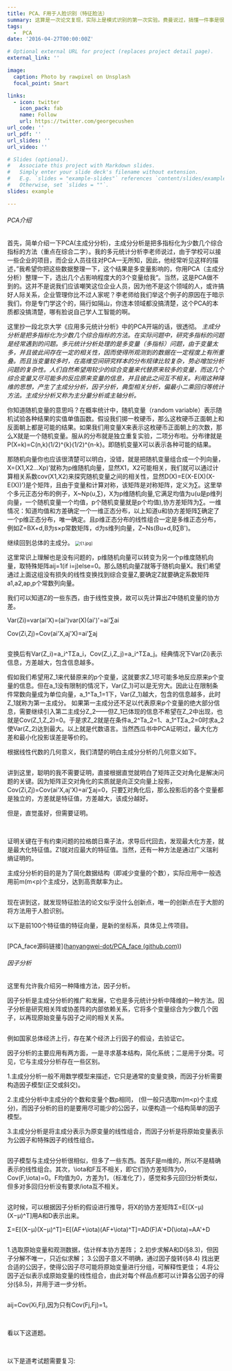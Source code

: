 ```yaml
---
title: PCA、F用于人脸识别（特征脸法）
summary: 这算是一次论文复现，实际上是模式识别的第一次实验。费曼说过，搞懂一件事是很难的。费曼学习法的核心就是把一件事从底层将清楚，给非专业领域的人将清楚。我当然没有狂妄到我从底层全部理解了，但我希望通过这次post可以把PCA的一切搞清楚。因为，知识是高重复性的，其次，我在想如果我一无所知，还是当初那个什么都不懂的孩子，我一定会很感兴趣，而现在的我，只是懂了一点而已（大一就知道有PCA这个东西，到现在才想去搞懂）。
tags:
  -  PCA
date: '2016-04-27T00:00:00Z'

# Optional external URL for project (replaces project detail page).
external_link: ''

image:
  caption: Photo by rawpixel on Unsplash
  focal_point: Smart

links:
  - icon: twitter
    icon_pack: fab
    name: Follow
    url: https://twitter.com/georgecushen
url_code: ''
url_pdf: ''
url_slides: ''
url_video: ''

# Slides (optional).
#   Associate this project with Markdown slides.
#   Simply enter your slide deck's filename without extension.
#   E.g. `slides = "example-slides"` references `content/slides/example-slides.md`.
#   Otherwise, set `slides = ""`.
slides: example

---
```


###### PCA介绍

首先，简单介绍一下PCA(主成分分析)，主成分分析是把多指标化为少数几个综合指标的方法（重点在综合二字）。我的多元统计分析李老师说过，由于学校可以接一些企业的项目，而企业人员往往对PCA一无所知，因此，他经常听见这样的描述，”我希望你把这些数据整理一下，这个结果是多变量影响的，你用PCA（主成分分析）整理一下，选出几个占影响程度大的3个变量给我“。当然，这是PCA做不到的。这并不是说我们应该嘲笑这位企业人员，因为他不是这个领域的人，或许搞好人际关系，企业管理你比不过人家呢？李老师给我们举这个例子的原因在于暗示我们，你是专门学这个的，隔行如隔山，你连本领域都没搞清楚，这个PCA的本质都没搞清楚，哪有脸说自己学人工智能的啊。

这里抄一段北京大学《应用多元统计分析》中的PCA开端的话，很透彻。
*主成分分析是把多指标化为少数几个综合指标的方法。在实际问题中，研究多指标的问题是经常遇到的问题。多元统计分析处理的是多变量（多指标）问题，由于变量太多，并且彼此间存在一定的相关性，因而使得所观测到的数据在一定程度上有所重叠。而且当变量较多时，在高维空间研究样本的分布规律比较复杂，势必增加分析问题的复杂性。人们自然希望用较少的综合变量来代替原来较多的变量，而这几个综合变量又尽可能多的反应原来变量的信息，并且彼此之间互不相关。利用这种降维的思想，产生了主成分分析，因子分析，典型相关分析，偏最小二乘回归等统计方法。主成分分析又称为主分量分析或主轴分析。*

你知道随机变量的意思吗？在概率统计中，随机变量（random variable）表示随机试验各种结果的实值单值函数。假设我们掷一枚硬币，那么这枚硬币正面朝上和反面朝上都是可能的结果。如果我们用变量X来表示这枚硬币正面朝上的次数，那么X就是一个随机变量。服从的分布就是独立重复实验，二项分布啦。分布律就是P(X=k)=C(n,k)(1/2)^{k}(1/2)^{n-k}。即随机变量X可以表示各种可能的结果。

那随机向量你也应该很清楚可以明白，没错，就是把随机变量组合成一个列向量，X=(X1,X2...Xp)’就称为p维随机向量，显然X1，X2可能相关，我们就可以通过计算相关系数cov(X1,X2)来探究随机变量之间的相关性，显然D(X)=E(X-E(X)(X-E(X))')是个矩阵，且由于变量和计算对称，该矩阵是对称矩阵，定义为∑。这里举个多元正态分布的例子，X~Np(u,∑)，X为p维随机向量,它满足均值为u(u是p维列向量，一个随机变量一个均值，p个随机变量就是p个均值),协方差矩阵为∑。一维情况：知道均值和方差确定一个一维正态分布，以上知道u和协方差矩阵∑确定了一个p维正态分布，唯一确定。且p维正态分布的线性组合一定是多维正态分布，例如Z=BX+d,B为s×p常数矩阵，d为s维列向量，Z~Ns(Bu+d,B∑B')。

继续回到总体的主成分。
<img title="" src="1.jpg" alt="![1.jpg]" style="zoom:67%;" data-align="center">

这里常识上理解也是没有问题的，p维随机向量可以转变为另一个p维度随机向量，取特殊矩阵aij=1(if i=j)else=0。那么随机向量Z就等于随机向量X。我们希望通过上面这组没有损失的线性变换找到综合变量Z,要确定Z就要确定系数矩阵a1,a2,ap,p个常数列向量。

我们可以知道Z的一些东西，由于线性变换，故可以先计算出Z中随机变量的协方差。

Var(Zi)=var(ai'X)=(ai')var(X)(ai')'=ai'∑ai

Cov(Zi,Zj)=Cov(ai'X,aj'X)=ai'∑aj

<img title="" src="2.jpg" alt="" style="zoom:67%;" data-align="center">

变换后有Var(Z_i)=a_i^TΣa_i，Cov(Z_i,Z_j)=a_i^TΣa_j。经典情况下Var(Zi)表示信息，方差越大，包含信息越多。

假如我们希望用Z_1来代替原来的p个变量，这就要求Z_1尽可能多地反应原来p个变量的信息。但在a_1没有限制的情况下，Var(Z_1)可以是无穷大。因此让在限制条件常数向量成为单位向量，a_1^Ta_1=1下，Var(Z_1)越大，包含的信息越多，此时Z_1就称为第一主成分。
如果第一主成分还不足以代表原来p个变量的绝大部分信息，需要继续引入第二主成分Z_2——但Z_1已体现的信息不希望在Z_2中出现，也就是Cov(Z_1,Z_2)=0。于是求Z_2就是在条件a_2^Ta_2=1、a_1^TΣa_2=0时求a_2使Var(Z_2)达到最大。以上就是代数语言。当然西瓜书中PCA证明过，最大化方差和最小化投影误差是等价的。

根据线性代数的几何意义，我们清楚的明白主成分分析的几何意义如下。



<img title="" src="3.jpg" alt="" style="zoom:67%;" data-align="center">

讲到这里，聪明的我不需要证明，直接根据直觉就明白了矩阵正交对角化是解决问题的关键。因为矩阵正交对角化的实质就是向正交向量上投影，Cov(Zi,Zj)=Cov(ai'X,aj'X)=ai'∑aj=0，只要∑对角化后，那么投影后的各个变量都是独立的，方差就是特征值，方差越大，该成分越好。

但是，直觉虽好，但需要证明。

<img title="" src="4.jpg" alt="" data-align="center" style="zoom:67%;">

<img title="" src="5.jpg" alt="" style="zoom:67%;" data-align="center">

证明关键在于有约束问题的拉格朗日乘子法，求导后代回去，发现最大化方差，就是最大化特征值。Z1就对应最大的特征值。当然，还有一种方法是通过广义瑞利熵证明的。



主成分分析的目的是为了简化数据结构（即减少变量的个数），实际应用中一般选用前m(m<p)个主成分，达到高贡献率为止。

<img title="" src="6.jpg" alt="" style="zoom:67%;" data-align="center">

现在讲到这，就发现特征脸法的论文似乎没什么创新点，唯一的创新点在于大胆的将方法用于人脸识别。

以下是前100个特征值的特征向量，是新的坐标系，具体见上传项目。

<img title="" src="featured.jpg" alt="" style="zoom:67%;" data-align="center">

[PCA_face源码链接]([hanyangwei-dot/PCA_face (github.com)](https://github.com/hanyangwei-dot/PCA_face))



###### 因子分析

这里有允许我介绍另一种降维方法，因子分析。

因子分析是主成分分析的推广和发展，它也是多元统计分析中降维的一种方法。因子分析是研究相关阵或协差阵的内部依赖关系，它将多个变量综合为少数几个因子，以再现原始变量与因子之间的相关关系。

<img title="" src="7.jpg" alt="" style="zoom:67%;" data-align="center">

例如国家总体经济上行，存在某个经济上行因子的假设，去验证它。

因子分析的主要应用有两方面，一是寻求基本结构，简化系统；二是用于分类。可见，它与主成分分析存在一些区别。

1.主成分分析一般不用数学模型来描述，它只是通常的变量变换，而因子分析需要构造因子模型(正交或斜交)。

2.主成分分析中主成分的个数和变量个数p相同， (但一般只选取m(m<p)个主成分)，而因子分析的目的是要用尽可能少的公因子，以便构造一个结构简单的因子模型。

3.主成分分析是将主成分表示为原变量的线性组合，而因子分析是将原始变量表示为公因子和特殊因子的线性组合。

<img title="" src="8.jpg" alt="" style="zoom:67%;" data-align="center">

因子模型与主成分分析很相似，但多了一些东西。首先F是m维的，所以不是精确表示的线性组合。其次，\iota和F互不相关，即它们协方差矩阵为0，Cov(F,\iota)=0。F均值为0，方差为1，（标准化了），感觉和多元回归分析类似，但多对多回归分析没有要求/iota互不相关。

<img title="" src="9.jpg" alt="" style="zoom:67%;" data-align="center">

这时候，可以根据因子分析的假设进行推导，将X的协方差矩阵Σ=E[(X−μ)(X−μ)^T]用A和D表示出来。

Σ=E[(X−μ)(X−μ)^T]=E[(AF+\iota)(AF+\iota)^T]=AD(F)A'+D(\iota)=AA'+D

<img title="" src="10.jpg" alt="" style="zoom:67%;" data-align="center">

1.选取原始变量和观测数据，估计样本协方差阵；
2.初步求解A和D(§8.3)，但因子分解不唯一，只近似求解；
3.公因子意义不明确，通过因子旋转(§8.4) 找出更合适的公因子，使得公因子尽可能将原始变量进行分组，可解释性更佳；
4.将公因子近似表示成原始变量的线性组合，由此对每个样品点都可以计算各公因子的得分(§8.5)，并用于进一步分析。

<img title="" src="11.jpg" alt="" style="zoom:67%;" data-align="center">

aij=Cov(Xi,Fj),因为只有Cov(Fj,Fj)=1。

<img title="" src="12.jpg" alt="" style="zoom:67%;" data-align="center">

<img title="" src="13.jpg" alt="" style="zoom:67%;" data-align="center">

<img title="" src="14.jpg" alt="" style="zoom:67%;" data-align="center">

看以下这道题。

<img title="" src="15.jpg" alt="" style="zoom:67%;" data-align="center">

<img title="" src="16.jpg" alt="" style="zoom:67%;" data-align="center">

<img title="" src="17.jpg" alt="" style="zoom:67%;" data-align="center">

<img title="" src="18.jpg" alt="" style="zoom:67%;" data-align="center">

以下是道考试题需要复习:

<img title="" src="19.jpg" alt="" style="zoom:67%;" data-align="center">

<img title="" src="20.jpg" alt="" style="zoom:67%;" data-align="center">

<img title="" src="21.jpg" alt="" style="zoom:67%;" data-align="center">
